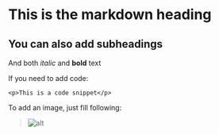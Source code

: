 # This is the markdown heading

## You can also add subheadings

And both *italic* and **bold** text

If you need to add code:
```
<p>This is a code snippet</p>
```

To add an image, just fill following:
> ![alt](url)